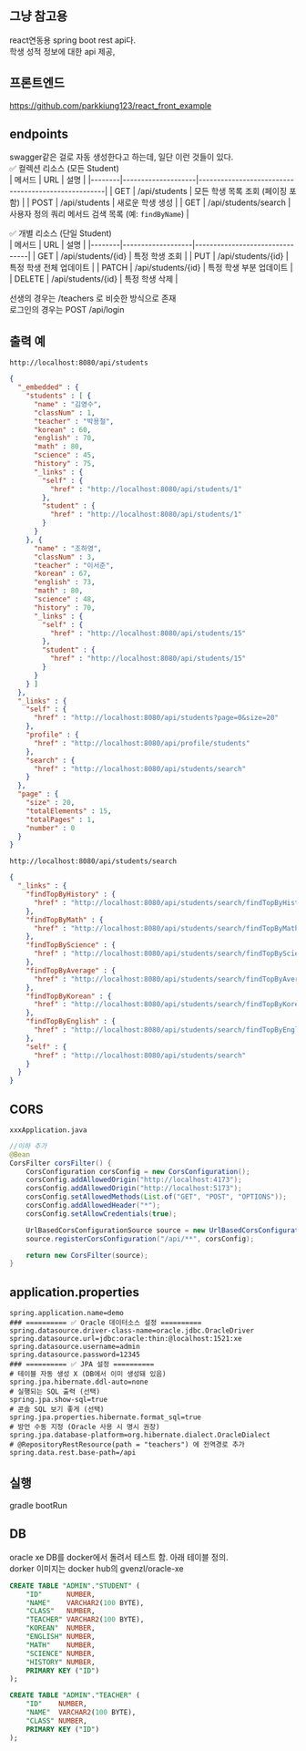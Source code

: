 ## 그냥 참고용
react연동용 spring boot rest api다.<br>
학생 성적 정보에 대한 api 제공,<br>

## 프론트엔드
https://github.com/parkkiung123/react_front_example

## endpoints
swagger같은 걸로 자동 생성한다고 하는데, 일단 이런 것들이 있다.<br>
✅ 컬렉션 리소스 (모든 Student)<br>
| 메서드 | URL                | 설명                                               |
|--------|--------------------|----------------------------------------------------|
| GET    | /api/students          | 모든 학생 목록 조회 (페이징 포함)                 |
| POST   | /api/students          | 새로운 학생 생성                                   |
| GET    | /api/students/search   | 사용자 정의 쿼리 메서드 검색 목록 (예: `findByName`) |

✅ 개별 리소스 (단일 Student)<br>
| 메서드 | URL               | 설명                           |
|--------|-------------------|--------------------------------|
| GET    | /api/students/{id}    | 특정 학생 조회                |
| PUT    | /api/students/{id}    | 특정 학생 전체 업데이트       |
| PATCH  | /api/students/{id}    | 특정 학생 부분 업데이트       |
| DELETE | /api/students/{id}    | 특정 학생 삭제                |

선생의 경우는 /teachers 로 비슷한 방식으로 존재<br>
로그인의 경우는 POST /api/login<br>

## 출력 예
`http://localhost:8080/api/students`
```json
{
  "_embedded" : {
    "students" : [ {
      "name" : "김영수",
      "classNum" : 1,
      "teacher" : "박용철",
      "korean" : 60,
      "english" : 70,
      "math" : 80,
      "science" : 45,
      "history" : 75,
      "_links" : {
        "self" : {
          "href" : "http://localhost:8080/api/students/1"
        },
        "student" : {
          "href" : "http://localhost:8080/api/students/1"
        }
      }
    }, {
      "name" : "조하영",
      "classNum" : 3,
      "teacher" : "이서준",
      "korean" : 67,
      "english" : 73,
      "math" : 80,
      "science" : 48,
      "history" : 70,
      "_links" : {
        "self" : {
          "href" : "http://localhost:8080/api/students/15"
        },
        "student" : {
          "href" : "http://localhost:8080/api/students/15"
        }
      }
    } ]
  },
  "_links" : {
    "self" : {
      "href" : "http://localhost:8080/api/students?page=0&size=20"
    },
    "profile" : {
      "href" : "http://localhost:8080/api/profile/students"
    },
    "search" : {
      "href" : "http://localhost:8080/api/students/search"
    }
  },
  "page" : {
    "size" : 20,
    "totalElements" : 15,
    "totalPages" : 1,
    "number" : 0
  }
}
```
`http://localhost:8080/api/students/search`
```json
{
  "_links" : {
    "findTopByHistory" : {
      "href" : "http://localhost:8080/api/students/search/findTopByHistory"
    },
    "findTopByMath" : {
      "href" : "http://localhost:8080/api/students/search/findTopByMath"
    },
    "findTopByScience" : {
      "href" : "http://localhost:8080/api/students/search/findTopByScience"
    },
    "findTopByAverage" : {
      "href" : "http://localhost:8080/api/students/search/findTopByAverage"
    },
    "findTopByKorean" : {
      "href" : "http://localhost:8080/api/students/search/findTopByKorean"
    },
    "findTopByEnglish" : {
      "href" : "http://localhost:8080/api/students/search/findTopByEnglish"
    },
    "self" : {
      "href" : "http://localhost:8080/api/students/search"
    }
  }
}
```

## CORS
`xxxApplication.java`
```java
//이하 추가
@Bean
CorsFilter corsFilter() {
    CorsConfiguration corsConfig = new CorsConfiguration();
    corsConfig.addAllowedOrigin("http://localhost:4173");
    corsConfig.addAllowedOrigin("http://localhost:5173");
    corsConfig.setAllowedMethods(List.of("GET", "POST", "OPTIONS"));
    corsConfig.addAllowedHeader("*");
    corsConfig.setAllowCredentials(true);

    UrlBasedCorsConfigurationSource source = new UrlBasedCorsConfigurationSource();
    source.registerCorsConfiguration("/api/**", corsConfig);

    return new CorsFilter(source);
}
```

## application.properties
```
spring.application.name=demo
### ========== ✅ Oracle 데이터소스 설정 ==========
spring.datasource.driver-class-name=oracle.jdbc.OracleDriver
spring.datasource.url=jdbc:oracle:thin:@localhost:1521:xe
spring.datasource.username=admin
spring.datasource.password=12345
### ========== ✅ JPA 설정 ==========
# 테이블 자동 생성 X (DB에서 이미 생성돼 있음)
spring.jpa.hibernate.ddl-auto=none
# 실행되는 SQL 출력 (선택)
spring.jpa.show-sql=true
# 콘솔 SQL 보기 좋게 (선택)
spring.jpa.properties.hibernate.format_sql=true
# 방언 수동 지정 (Oracle 사용 시 명시 권장)
spring.jpa.database-platform=org.hibernate.dialect.OracleDialect
# @RepositoryRestResource(path = "teachers") 에 전역경로 추가
spring.data.rest.base-path=/api
```

## 실행
gradle bootRun

## DB
oracle xe DB를 docker에서 돌려서 테스트 함. 아래 테이블 정의.  
dorker 이미지는 docker hub의 gvenzl/oracle-xe  
```sql
CREATE TABLE "ADMIN"."STUDENT" (
    "ID"      NUMBER,
    "NAME"    VARCHAR2(100 BYTE),
    "CLASS"   NUMBER,
    "TEACHER" VARCHAR2(100 BYTE),
    "KOREAN"  NUMBER,
    "ENGLISH" NUMBER,
    "MATH"    NUMBER,
    "SCIENCE" NUMBER,
    "HISTORY" NUMBER,
    PRIMARY KEY ("ID")
);
```
```sql
CREATE TABLE "ADMIN"."TEACHER" (
    "ID"    NUMBER,
    "NAME"  VARCHAR2(100 BYTE),
    "CLASS" NUMBER,
    PRIMARY KEY ("ID")
);
```
